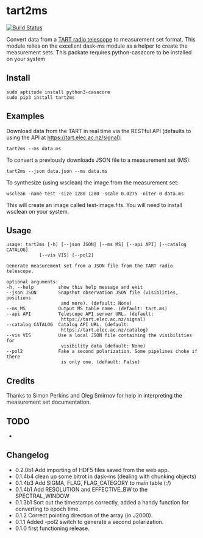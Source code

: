 # tart2ms

[![Build Status](https://travis-ci.org/tmolteno/tart2ms.svg?branch=master)](https://travis-ci.org/tmolteno/tart2ms)

Convert data from a [TART radio telescope](https://tart.elec.ac.nz) to measurement set format. This module relies on the excellent dask-ms module as a helper to create the measurement sets. This packate requires python-casacore to be installed on your system

## Install

    sudo aptitude install python3-casacore
    sudo pip3 install tart2ms

## Examples

Download data from the TART in real time via the RESTful API (defaults to using the API at https://tart.elec.ac.nz/signal):

    tart2ms --ms data.ms

To convert a previously downloads JSON file to a measurement set (MS):

    tart2ms --json data.json --ms data.ms

To synthesize (using wsclean) the image from the measurement set:

    wsclean -name test -size 1280 1280 -scale 0.0275 -niter 0 data.ms
 
This will create an image called test-image.fits. You will need to install wsclean on your system.

## Usage

    usage: tart2ms [-h] [--json JSON] [--ms MS] [--api API] [--catalog CATALOG]
                [--vis VIS] [--pol2]

    Generate measurement set from a JSON file from the TART radio telescope.

    optional arguments:
    -h, --help         show this help message and exit
    --json JSON        Snapshot observation JSON file (visiblities, positions
                        and more). (default: None)
    --ms MS            Output MS table name. (default: tart.ms)
    --api API          Telescope API server URL. (default:
                        https://tart.elec.ac.nz/signal)
    --catalog CATALOG  Catalog API URL. (default:
                        https://tart.elec.ac.nz/catalog)
    --vis VIS          Use a local JSON file containing the visibilities for
                        visibility data (default: None)
    --pol2             Fake a second polarization. Some pipelines choke if there
                        is only one. (default: False)

## Credits

Thanks to Simon Perkins and Oleg Smirnov for help in interpreting the measurement set documentation.


## TODO

- 

## Changelog

- 0.2.0b1 Add importing of HDF5 files saved from the web app.
- 0.1.4b4 clean up some bitrot in dask-ms (dealing with chunking objects)
- 0.1.4b3 Add SIGMA, FLAG, FLAG_CATEGORY to main table (:/)
- 0.1.4b1 Add RESOLUTION and EFFECTIVE_BW to the SPECTRAL_WINDOW
- 0.1.3b1 Sort out the timestamps correctly, added a handy function for converting to epoch time.
- 0.1.2 Correct pointing direction of the array (in J2000).
- 0.1.1 Added -pol2 switch to generate a second polarization.
- 0.1.0 first functioning release.
